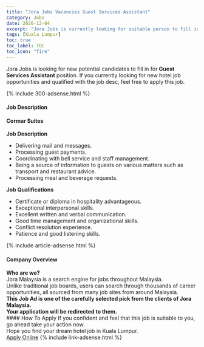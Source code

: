 ```yaml
---
title: "Jora Jobs Vacancies Guest Services Assistant" 
category: Jobs 
date: 2020-12-04 
excerpt: "Jora Jobs is currently looking for suitable person to fill in the Guest Services Assistant which positioned at Kuala Lumpur" 
tags: [Kuala Lumpur] 
toc: true 
toc_label: TOC 
toc_icon: "fire" 
--- 
```


<p>Jora Jobs is looking for new potential candidates to fill in for <b>Guest Services Assistant</b> position. If you currently looking for new hotel job opportunities and qualified with the job desc, feel free to apply this job.
</p>{% include 300-adsense.html %} 
<div><div><div><h4>Job Description</h4></div></div><div><div><span><div><div><strong>Cormar Suites</strong></div><div><div><br><strong>Job Description</strong></div><ul><li>Delivering mail and messages.</li><li>Processing guest payments.</li><li>Coordinating with bell service and staff management.</li><li>Being a source of information to guests on various matters such as transport and restaurant advice.</li><li>Processing meal and beverage requests.</li></ul><div><strong>Job Qualifications</strong></div><ul><li>Certificate or diploma in hospitality advantageous.</li><li>Exceptional interpersonal skills.</li><li>Excellent written and verbal communication.</li><li>Good time management and organizational skills.</li><li>Conflict resolution experience.</li><li>Patience and good listening skills.</li></ul></div></div></span></div></div></div> 
{% include article-adsense.html %} 
<div><div><div><h4>Company Overview</h4></div></div><div><div><span><div><div>
<strong>Who are we?</strong></div>
<div>
	Jora Malaysia is a search engine for jobs throughout Malaysia.<br>
	Unlike traditional job boards, users can search through thousands of career opportunities, all sourced from many job sites from around Malaysia.&#160;</div>
<div>
<div>
<strong>This Job Ad is one of the carefully selected pick from the clients of Jora Malaysia.</strong></div>
<div>
<strong>Your application will be redirected to them.</strong></div>
</div></div></span></div></div></div> 
#### How To Apply 
If you confident and feel that this job is suitable to you, go ahead take your action now. <br/> 
Hope you find your dream hotel job in Kuala Lumpur. <br/> 
<a href="https://www.jobstreet.com.my/en/job/guest-services-assistant-4436808?jobId=jobstreet-my-job-4436808&sectionRank=9&token=0~f6b8d748-5dac-4de3-a8e9-2f9a51a8c787&fr=SRP%20View%20In%20New%20Ta" class="btn btn--info" target="_blank" rel="nofollow noopenner">Apply Online</a> 
{% include link-adsense.html %} 